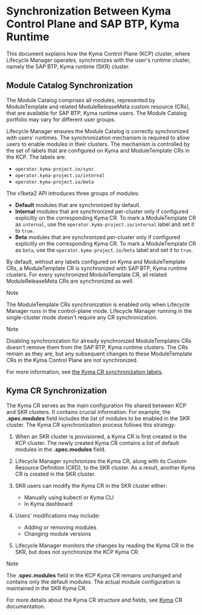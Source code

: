 # Synchronization Between Kyma Control Plane and SAP BTP, Kyma Runtime

This document explains how the Kyma Control Plane (KCP) cluster, where Lifecycle Manager operates, synchronizes with the user's runtime cluster, namely the SAP BTP, Kyma runtime (SKR) cluster.

## Module Catalog Synchronization

The Module Catalog comprises all modules, represented by ModuleTemplate and related ModuleReleaseMeta custom resource (CRs), that are available for SAP BTP, Kyma runtime users. The Module Catalog portfolio may vary for different user groups.

Lifecycle Manager ensures the Module Catalog is correctly synchronized with users' runtimes. The synchronization mechanism is required to allow users to enable modules in their clusters. The mechanism is controlled by the set of labels that are configured on Kyma and ModuleTemplate CRs in the KCP. The labels are: 
* `operator.kyma-project.io/sync`
* `operator.kyma-project.io/internal`
* `operator.kyma-project.io/beta`

The v1beta2 API introduces three groups of modules:

* **Default** modules that are synchronized by default.
* **Internal** modules that are synchronized per-cluster only if configured explicitly on the corresponding Kyma CR. To mark a ModuleTemplate CR as `internal`, use the `operator.kyma-project.io/internal` label and set it to `true`.
* **Beta** modules that are synchronized per-cluster only if configured explicitly on the corresponding Kyma CR. To mark a ModuleTemplate CR as `beta`, use the `operator.kyma-project.io/beta` label and set it to `true`.

By default, without any labels configured on Kyma and ModuleTemplate CRs, a ModuleTemplate CR is synchronized with SAP BTP, Kyma runtime clusters. For every synchronized ModuleTemplate CR, all related ModuleReleaseMeta CRs are synchronized as well.

> [!Note]
> The ModuleTemplate CRs synchronization is enabled only when Lifecycle Manager runs in the control-plane mode. Lifecycle Manager running in the single-cluster mode doesn't require any CR synchronization.

> [!Note]
> Disabling synchronization for already synchronized ModuleTemplates CRs doesn't remove them from the SAP BTP, Kyma runtime clusters. The CRs remain as they are, but any subsequent changes to these ModuleTemplate CRs in the Kyma Control Plane are not synchronized.

For more information, see [the Kyma CR synchronization labels](./resources/01-kyma.md#operatorkyma-projectio-labels).

## Kyma CR Synchronization

The Kyma CR serves as the main configuration file shared between KCP and SKR clusters. It contains crucial information. For example, the **.spec.modules** field includes the list of modules to be enabled in the SKR cluster. The Kyma CR synchronization process follows this strategy:

1. When an SKR cluster is provisioned, a Kyma CR is first created in the KCP cluster. The newly created Kyma CR contains a list of default modules in the **.spec.modules** field.

2. Lifecycle Manager synchronizes the Kyma CR, along with its Custom Resource Definition (CRD), to the SKR cluster. As a result, another Kyma CR is created in the SKR cluster.

3. SKR users can modify the Kyma CR in the SKR cluster either:
    - Manually using kubectl or Kyma CLI
    - In Kyma dashboard

4. Users' modifications may include:
    - Adding or removing modules
    - Changing module versions

5. Lifecycle Manager monitors the changes by reading the Kyma CR in the SKR, but does not synchronize the KCP Kyma CR.

> [!Note]
> The **.spec.modules** field in the KCP Kyma CR remains unchanged and contains only the default modules. The actual module configuration is maintained in the SKR Kyma CR.

For more details about the Kyma CR structure and fields, see [Kyma](./resources/01-kyma.md) CR documentation.

